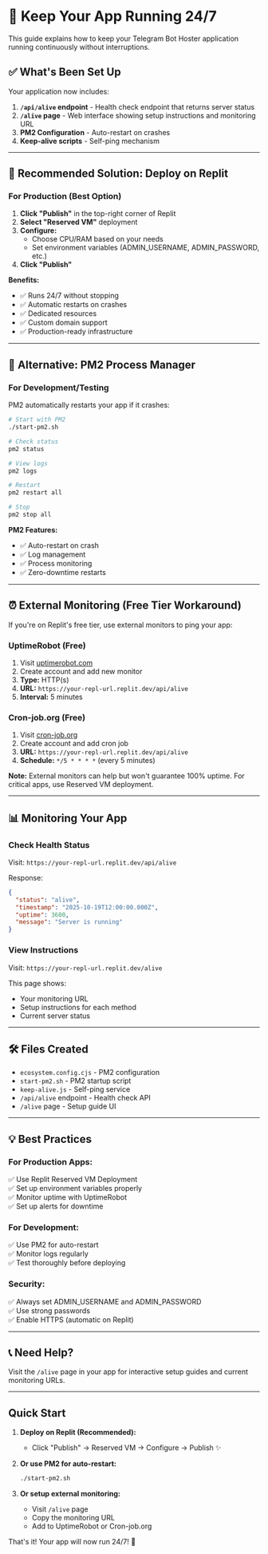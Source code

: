 # 🚀 Keep Your App Running 24/7

This guide explains how to keep your Telegram Bot Hoster application running continuously without interruptions.

## ✅ What's Been Set Up

Your application now includes:

1. **`/api/alive` endpoint** - Health check endpoint that returns server status
2. **`/alive` page** - Web interface showing setup instructions and monitoring URL
3. **PM2 Configuration** - Auto-restart on crashes
4. **Keep-alive scripts** - Self-ping mechanism

---

## 🎯 Recommended Solution: Deploy on Replit

### **For Production (Best Option)**

1. **Click "Publish"** in the top-right corner of Replit
2. **Select "Reserved VM"** deployment
3. **Configure:**
   - Choose CPU/RAM based on your needs
   - Set environment variables (ADMIN_USERNAME, ADMIN_PASSWORD, etc.)
4. **Click "Publish"**

**Benefits:**
- ✅ Runs 24/7 without stopping
- ✅ Automatic restarts on crashes
- ✅ Dedicated resources
- ✅ Custom domain support
- ✅ Production-ready infrastructure

---

## 🔄 Alternative: PM2 Process Manager

### **For Development/Testing**

PM2 automatically restarts your app if it crashes:

```bash
# Start with PM2
./start-pm2.sh

# Check status
pm2 status

# View logs
pm2 logs

# Restart
pm2 restart all

# Stop
pm2 stop all
```

**PM2 Features:**
- ✅ Auto-restart on crash
- ✅ Log management
- ✅ Process monitoring
- ✅ Zero-downtime restarts

---

## ⏰ External Monitoring (Free Tier Workaround)

If you're on Replit's free tier, use external monitors to ping your app:

### **UptimeRobot (Free)**

1. Visit [uptimerobot.com](https://uptimerobot.com)
2. Create account and add new monitor
3. **Type:** HTTP(s)
4. **URL:** `https://your-repl-url.replit.dev/api/alive`
5. **Interval:** 5 minutes

### **Cron-job.org (Free)**

1. Visit [cron-job.org](https://cron-job.org)
2. Create account and add cron job
3. **URL:** `https://your-repl-url.replit.dev/api/alive`
4. **Schedule:** `*/5 * * * *` (every 5 minutes)

**Note:** External monitors can help but won't guarantee 100% uptime. For critical apps, use Reserved VM deployment.

---

## 📊 Monitoring Your App

### **Check Health Status**

Visit: `https://your-repl-url.replit.dev/api/alive`

Response:
```json
{
  "status": "alive",
  "timestamp": "2025-10-19T12:00:00.000Z",
  "uptime": 3600,
  "message": "Server is running"
}
```

### **View Instructions**

Visit: `https://your-repl-url.replit.dev/alive`

This page shows:
- Your monitoring URL
- Setup instructions for each method
- Current server status

---

## 🛠️ Files Created

- `ecosystem.config.cjs` - PM2 configuration
- `start-pm2.sh` - PM2 startup script
- `keep-alive.js` - Self-ping service
- `/api/alive` endpoint - Health check API
- `/alive` page - Setup guide UI

---

## 💡 Best Practices

### **For Production Apps:**
✅ Use Replit Reserved VM Deployment  
✅ Set up environment variables properly  
✅ Monitor uptime with UptimeRobot  
✅ Set up alerts for downtime  

### **For Development:**
✅ Use PM2 for auto-restart  
✅ Monitor logs regularly  
✅ Test thoroughly before deploying  

### **Security:**
✅ Always set ADMIN_USERNAME and ADMIN_PASSWORD  
✅ Use strong passwords  
✅ Enable HTTPS (automatic on Replit)  

---

## 📞 Need Help?

Visit the `/alive` page in your app for interactive setup guides and current monitoring URLs.

---

## Quick Start

1. **Deploy on Replit (Recommended):**
   - Click "Publish" → Reserved VM → Configure → Publish ✨

2. **Or use PM2 for auto-restart:**
   ```bash
   ./start-pm2.sh
   ```

3. **Or setup external monitoring:**
   - Visit `/alive` page
   - Copy the monitoring URL
   - Add to UptimeRobot or Cron-job.org

That's it! Your app will now run 24/7! 🎉
